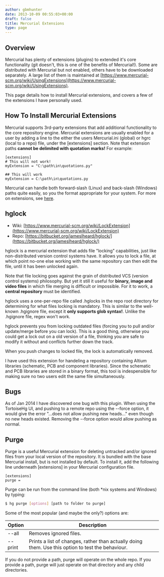 ```yaml
---
author: gbmhunter
date: 2013-10-09 00:55:03+00:00
draft: false
title: Mercurial Extensions
type: page
---
```


## Overview

Mercurial has plenty of extensions (plugins) to extended it's core functionality (git doesn't, this is one of the benefits of Mercurial!). Some are distributed with Mercurial but not enabled, others have to be downloaded separately. A large list of them is maintained at [https://www.mercurial-scm.org/wiki/UsingExtensions](https://www.mercurial-scm.org/wiki/UsingExtensions).

This page details how to install Mercurial extensions, and covers a few of the extensions I have personally used.

## How To Install Mercurial Extensions

Mercurial supports 3rd-party extensions that add additional functionality to the core repository engine. Mercurial extensions are usually enabled for a user by adding a line to the either the users Mercurial.ini (global) or hgrc (local to a repo) file, under the [extensions] section. Note that extension paths **cannot be delimited with quotation marks!** For example:

```    
[extensions]
# This will not work!
myExtension = "C:\path\in\quotations.py"

## This will work
myExtension = C:\path\in\quotations.py
```    

Mercurial can handle both forward-slash (Linux) and back-slash (Windows) paths quite easily, so you the format appropriate for your system. For more on extensions, see [here](https://www.mercurial-scm.org/wiki/UsingExtensions).

## hglock


* Wiki: [https://www.mercurial-scm.org/wiki/LockExtension](https://www.mercurial-scm.org/wiki/LockExtension)
* Repo: [https://bitbucket.org/jameslheard/hglock/](https://bitbucket.org/jameslheard/hglock/)

hglock is a mercurial extension that adds file "locking" capabilities, just like non-distributed version control systems have. It allows you to lock a file, at which point no-one else working with the same repository can then edit the file, until it has been unlocked again.

Note that file locking goes against the grain of distributed VCS (version control systems) philosophy. But yet it still it useful for **binary, image and video files** in which file merging is difficult or impossible. For it to work, a **central repository** must be identified.

hglock uses a one-per-repo file called .hglocks in the repo root directory for determining for what files locking is mandatory. This is similar to the well-known .hgignore file, except it **only supports glob syntax!**. Unlike the .hgignore file, regex won't work.

hglock prevents you from locking outdated files (forcing you to pull and/or update/merge before you can lock). This is a good thing, otherwise you could get a lock out on a old version of a file, thinking you are safe to modify it without and conflicts further down the track.

When you push changes to locked file, the lock is automatically removed.

I have used this extension for handeling a repository containing Altium libraries (schematic, PCB and component libraries). Since the schematic and PCB libraries are stored in a binary format, this tool is indespensible for making sure no two users edit the same file simultaneously.

## Bugs

As of Jan 2014 I have discovered one bug with this plugin. When using the TortoiseHg UI, and pushing to a remote repo using the --force option, it would give the error "...does not allow pushing new heads..." even though no new heads existed. Removing the --force option would allow pushing as normal.

## Purge

Purge is a useful Mercurial extension for deleting untracked and/or ignored files from your local version of the repository. It is bundled with the base Mercurial install, but is not installed by default. To install it, add the following line underneath [extensions] in your Mercurial configuration file.

```    
[extensions]
purge =
```    

Purge can be run from the command line (both *nix systems and Windows) by typing:

```sh    
$ hg purge [options] [path to folder to purge]
```  

Some of the most popular (and maybe the only?) options are:

<table>
    <thead>
        <tr>
            <th>Option</th>
            <th>Description</th>
        </tr>
    </thead>
<tbody >
<tr >

<td >--all
</td>

<td >Removes ignored files.
</td>
</tr>
<tr >

<td >--print
</td>

<td >Prints a list of changes, rather than actually doing them. Use this option to test the behaviour.
</td>
</tr>
</tbody>
</table>


If you do not provide a path, purge will operate on the whole repo. If you provide a path, purge will just operate on that directory and any child directories.
